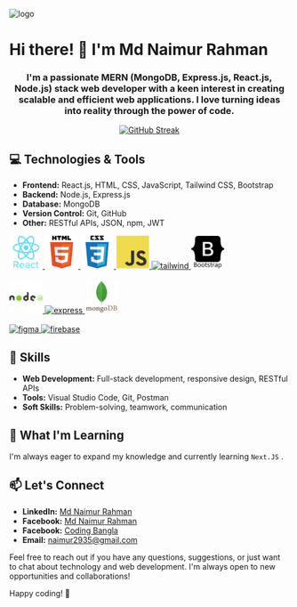 ![logo](https://raw.githubusercontent.com/naimur8606/naimur8606/main/Images/git%20cover.jpg)

# Hi there! 👋 I'm Md Naimur Rahman

<h3 align='center'>
I'm a passionate MERN (MongoDB, Express.js, React.js, Node.js) stack web developer with a keen interest in creating scalable and efficient web applications. I love turning ideas into reality through the power of code.
</h3>

<p align='center'><a href="https://git.io/streak-stats"><img src="https://github-readme-streak-stats.herokuapp.com?user=naimur8606&theme=transparent&hide_border=true" alt="GitHub Streak" /></a></p>

## 💻 Technologies & Tools 

- **Frontend:** React.js, HTML, CSS, JavaScript, Tailwind CSS, Bootstrap
- **Backend:** Node.js, Express.js
- **Database:** MongoDB
- **Version Control:** Git, GitHub
- **Other:** RESTful APIs, JSON, npm, JWT
<p align="left"> 
    <a href="https://reactjs.org/" target="_blank" rel="noreferrer"> 
        <img src="https://raw.githubusercontent.com/devicons/devicon/master/icons/react/react-original-wordmark.svg" alt="react" width="60" height="60"/> 
    </a>
    <a href="https://www.w3.org/html/" target="_blank" rel="noreferrer"> 
        <img src="https://raw.githubusercontent.com/devicons/devicon/master/icons/html5/html5-original-wordmark.svg" alt="html5" width="60" height="60"/> 
    </a>
    <a href="https://www.w3schools.com/css/" target="_blank" rel="noreferrer"> 
        <img src="https://raw.githubusercontent.com/devicons/devicon/master/icons/css3/css3-original-wordmark.svg" alt="css3" width="60" height="60"/> 
    </a>
    <a href="https://developer.mozilla.org/en-US/docs/Web/JavaScript" target="_blank" rel="noreferrer"> 
        <img src="https://raw.githubusercontent.com/devicons/devicon/master/icons/javascript/javascript-original.svg" alt="javascript" width="60" height="60"/> 
    </a> 
    <a href="https://tailwindcss.com/" target="_blank" rel="noreferrer"> 
        <img src="https://www.vectorlogo.zone/logos/tailwindcss/tailwindcss-icon.svg" alt="tailwind" width="60" height="60"/> 
    </a>
    <a href="https://getbootstrap.com" target="_blank" rel="noreferrer"> 
        <img src="https://raw.githubusercontent.com/devicons/devicon/master/icons/bootstrap/bootstrap-plain-wordmark.svg" alt="bootstrap" width="60" height="60"/> 
    </a> <br> <br>
    <a href="https://nodejs.org" target="_blank" rel="noreferrer"> 
        <img src="https://raw.githubusercontent.com/devicons/devicon/master/icons/nodejs/nodejs-original-wordmark.svg" alt="nodejs" width="60" height="60"/> 
    </a>
    <a href="https://expressjs.com" target="_blank" rel="noreferrer"> 
        <img src="https://github.com/naimur8606/naimur8606/blob/main/Images/expressjs_logo.png?raw=true" alt="express" width="70" height="60"/> 
    </a>  
    <a href="https://www.mongodb.com/" target="_blank" rel="noreferrer"> 
        <img src="https://raw.githubusercontent.com/devicons/devicon/master/icons/mongodb/mongodb-original-wordmark.svg" alt="mongodb" width="60" height="60"/> 
    </a> <br> <br>
    <a href="https://www.figma.com/" target="_blank" rel="noreferrer"> 
        <img src="https://www.vectorlogo.zone/logos/figma/figma-icon.svg" alt="figma" width="60" height="60"/> 
    </a> 
    <a href="https://firebase.google.com/" target="_blank" rel="noreferrer"> 
        <img src="https://www.vectorlogo.zone/logos/firebase/firebase-icon.svg" alt="firebase" width="60" height="60"/> 
    </a>   
</p>

<!-- ## 🚀 What I'm Currently Working On

I'm currently working on [project name], where I'm [brief description of your current project]. I'm excited about [mention any challenges or interesting aspects of your project]. -->

## 🔧 Skills

- **Web Development:** Full-stack development, responsive design, RESTful APIs
- **Tools:** Visual Studio Code, Git, Postman
- **Soft Skills:** Problem-solving, teamwork, communication

## 🌱 What I'm Learning

I'm always eager to expand my knowledge and currently learning `Next.JS` .

## 📫 Let's Connect

- **LinkedIn:** [Md Naimur Rahman](https://www.linkedin.com/in/naimur2935/)
- **Facebook:** [Md Naimur Rahman](https://www.facebook.com/mdnaimurrahman8606/)
- **Facebook:** [Coding Bangla](http://www.youtube.com/@codingbangla1)
- **Email:** naimur2935@gmail.com

Feel free to reach out if you have any questions, suggestions, or just want to chat about technology and web development. I'm always open to new opportunities and collaborations!

Happy coding! 🚀

<!-- [![GitHub Streak](https://github-readme-streak-stats.herokuapp.com?user=naimur8606&theme=transparent&hide_border=true)](https://git.io/streak-stats) -->

